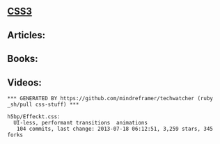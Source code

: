 ## [CSS3](http://clojure.org/)


## Articles:

## Books:

## Videos:


<!-- PROJECTS_LIST_START -->
    *** GENERATED BY https://github.com/mindreframer/techwatcher (ruby _sh/pull css-stuff) *** 

    h5bp/Effeckt.css:
      UI-less, performant transitions  animations
       104 commits, last change: 2013-07-18 06:12:51, 3,259 stars, 345 forks
<!-- PROJECTS_LIST_END -->
